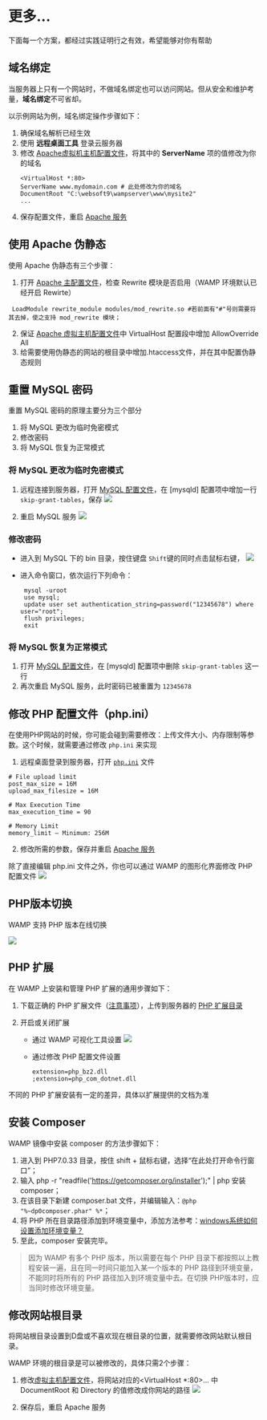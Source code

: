 # 更多...

下面每一个方案，都经过实践证明行之有效，希望能够对你有帮助

## 域名绑定

当服务器上只有一个网站时，不做域名绑定也可以访问网站。但从安全和维护考量，**域名绑定**不可省却。

以示例网站为例，域名绑定操作步骤如下：

1. 确保域名解析已经生效  
2. 使用 **远程桌面工具** 登录云服务器
2. 修改 [Apache虚拟机主机配置文件](/zh/stack-components.md#apache)，将其中的 **ServerName** 项的值修改为你的域名
   ```text
   <VirtualHost *:80>
   ServerName www.mydomain.com # 此处修改为你的域名
   DocumentRoot "C:\websoft9\wampserver\www\mysite2"
   ...
   ```
3. 保存配置文件，重启 [Apache 服务](/zh/admin-services.md)


## 使用 Apache 伪静态

使用 Apache 伪静态有三个步骤：

1.  打开 [Apache 主配置文件](/zh/stack-components.md#apache)，检查 Rewrite 模块是否启用（WAMP 环境默认已经开启 Rewirte）
```
 LoadModule rewrite_module modules/mod_rewrite.so #若前面有"#"号则需要将其去掉，使之支持 mod_rewrite 模块；
```
2.  保证 [Apache 虚拟主机配置文件](/zh/stack-components.md#apache)中 VirtualHost 配置段中增加 AllowOverride All
3.  给需要使用伪静态的网站的根目录中增加.htaccess文件，并在其中配置伪静态规则

## 重置 MySQL 密码

重置 MySQL 密码的原理主要分为三个部分

1. 将 MySQL 更改为临时免密模式
2. 修改密码
3. 将 MySQL 恢复为正常模式

### 将 MySQL 更改为临时免密模式

1. 远程连接到服务器，打开 [MySQL 配置文件](/zh/stack-components.html#mysql)，在 [mysqld] 配置项中增加一行 `skip-grant-tables`，保存
   ![](https://libs.websoft9.com/Websoft9/DocsPicture/zh/wampserver/wampserver-addconfigtomysqld-websoft9.png)

2. 重启 MySQL 服务
   ![](https://libs.websoft9.com/Websoft9/DocsPicture/zh/wampserver/wampserver-restartmysqlbys-websoft9.png)

### 修改密码 

- 进入到 MySQL 下的 bin 目录，按住键盘 `Shift`键的同时点击鼠标右键，
  ![](https://libs.websoft9.com/Websoft9/DocsPicture/zh/wampserver/wampserver-opencmdinbin-websoft9.png)

- 进入命令窗口，依次运行下列命令：
   ```
    mysql -uroot
    use mysql;
    update user set authentication_string=password("12345678") where user="root";
    flush privileges;
    exit
   ```

### 将 MySQL 恢复为正常模式

1. 打开 [MySQL 配置文件](/zh/stack-components.html#mysql)，在 [mysqld] 配置项中删除 `skip-grant-tables` 这一行
2. 再次重启 MySQL 服务，此时密码已被重置为 `12345678`

## 修改 PHP 配置文件（php.ini）

在使用PHP网站的时候，你可能会碰到需要修改：上传文件大小、内存限制等参数。这个时候，就需要通过修改 `php.ini` 来实现

1. 远程桌面登录到服务器，打开 [`php.ini`](/zh/stack-components.html#php) 文件 
```
# File upload limit
post_max_size = 16M
upload_max_filesize = 16M

# Max Execution Time
max_execution_time = 90

# Memory Limit
memory_limit – Minimum: 256M
```
2. 修改所需的参数，保存并重启 [Apache 服务](/zh/admin-services.md)

除了直接编辑 php.ini 文件之外，你也可以通过 WAMP 的图形化界面修改 PHP 配置文件
![](https://libs.websoft9.com/Websoft9/DocsPicture/zh/wampserver/wampserver-phpini-websoft9.png)


## PHP版本切换

WAMP 支持 PHP 版本在线切换

![](https://libs.websoft9.com/Websoft9/DocsPicture/zh/wampserver/wampserver-changephpversion-websoft9.png)

## PHP 扩展

在 WAMP 上安装和管理 PHP 扩展的通用步骤如下：

1. 下载正确的 PHP 扩展文件（[注意事项](https://www.php.net/manual/zh/install.pecl.windows.php)），上传到服务器的 [PHP 扩展目录](/zh/stack-components.md#php)

2. 开启或关闭扩展

   - 通过 WAMP 可视化工具设置
     ![](https://libs.websoft9.com/Websoft9/DocsPicture/zh/wampserver/wampserver-setphpexts-websoft9.png)
   
   - 通过修改 PHP 配置文件设置
     ```
     extension=php_bz2.dll
     ;extension=php_com_dotnet.dll
     ```

不同的 PHP 扩展安装有一定的差异，具体以扩展提供的文档为准

## 安装 Composer

WAMP 镜像中安装 composer 的方法步骤如下：

1. 进入到 PHP7.0.33 目录，按住 shift + 鼠标右键，选择“在此处打开命令行窗口”；
2. 输入 php -r "readfile('https://getcomposer.org/installer');" | php 安装 composer；
3. 在该目录下新建 composer.bat 文件，并编辑输入：```@php "%~dp0composer.phar" %*```；
4. 将 PHP 所在目录路径添加到环境变量中，添加方法参考：[windows系统如何设置添加环境变量？](https://jingyan.baidu.com/article/47a29f24610740c0142399ea.html)
5. 至此，composer 安装完毕。

> 因为 WAMP 有多个 PHP 版本，所以需要在每个 PHP 目录下都按照以上教程安装一遍，且在同一时间只能加入某一个版本的 PHP 路径到环境变量，不能同时将所有的 PHP 路径加入到环境变量中去。在切换 PHP版本时，应当同时修改环境变量。

## 修改网站根目录

将网站根目录设置到D盘或不喜欢现在根目录的位置，就需要修改网站默认根目录。  

WAMP 环境的根目录是可以被修改的，具体只需2个步骤：

1. 修改[虚拟主机配置文件](/zh/stack-components.html#apache)，将网站对应的<VirtualHost *:80>...</VirtualHost> 中 DocumentRoot 和 Directory 的值修改成你网站的路径
   ![](https://libs.websoft9.com/Websoft9/DocsPicture/zh/wampserver/wampserver-mddfvhost-websoft9.png)
   
2. 保存后，重启 Apache 服务 